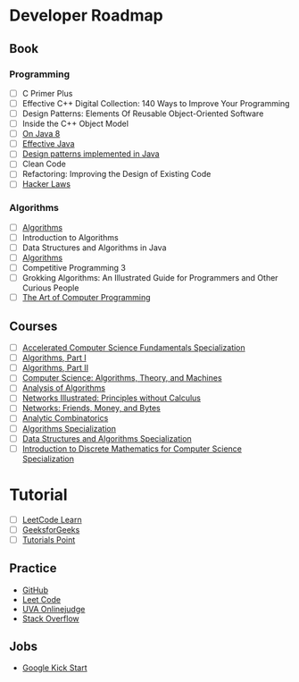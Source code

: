 # Developer Roadmap

## Book

### Programming

- [ ] C Primer Plus
- [ ] Effective C++ Digital Collection: 140 Ways to Improve Your Programming
- [ ] Design Patterns: Elements Of Reusable Object-Oriented Software
- [ ] Inside the C++ Object Model
- [ ] [On Java 8](https://lingcoder.github.io/OnJava8/)
- [ ] [Effective Java](https://sjsdfg.github.io/effective-java-3rd-chinese/)
- [ ] [Design patterns implemented in Java](https://github.com/iluwatar/java-design-patterns)
- [ ] Clean Code
- [ ] Refactoring: Improving the Design of Existing Code
- [ ] [Hacker Laws](https://github.com/dwmkerr/hacker-laws)

### Algorithms

- [ ] [Algorithms](https://algs4.cs.princeton.edu/home/)
- [ ] Introduction to Algorithms
- [ ] Data Structures and Algorithms in Java
- [ ] [Algorithms](http://jeffe.cs.illinois.edu/teaching/algorithms/)
- [ ] Competitive Programming 3
- [ ] Grokking Algorithms: An Illustrated Guide for Programmers and Other Curious People
- [ ] [The Art of Computer Programming](https://www-cs-faculty.stanford.edu/~knuth/taocp.html)

## Courses

- [ ] [Accelerated Computer Science Fundamentals Specialization](https://www.coursera.org/specializations/cs-fundamentals)
- [ ] [Algorithms, Part I](https://www.coursera.org/learn/algorithms-part1)
- [ ] [Algorithms, Part II](https://www.coursera.org/learn/algorithms-part2)
- [ ] [Computer Science: Algorithms, Theory, and Machines](https://www.coursera.org/learn/cs-algorithms-theory-machines)
- [ ] [Analysis of Algorithms](https://www.coursera.org/learn/analysis-of-algorithms)
- [ ] [Networks Illustrated: Principles without Calculus](https://www.coursera.org/learn/networks-illustrated)
- [ ] [Networks: Friends, Money, and Bytes](https://www.coursera.org/learn/friends-money-bytes)
- [ ] [Analytic Combinatorics](https://www.coursera.org/learn/analytic-combinatorics)
- [ ] [Algorithms Specialization](https://www.coursera.org/specializations/algorithms)
- [ ] [Data Structures and Algorithms Specialization](https://www.coursera.org/specializations/data-structures-algorithms)
- [ ] [Introduction to Discrete Mathematics for Computer Science Specialization](https://www.coursera.org/specializations/discrete-mathematics)

# Tutorial

- [ ] [LeetCode Learn](https://leetcode.com/explore/)
- [ ] [GeeksforGeeks](https://www.geeksforgeeks.org/)
- [ ] [Tutorials Point](http://www.tutorialspoint.com/)

## Practice

* [GitHub](https://github.com/)
* [Leet Code](https://leetcode.com/)
* [UVA Onlinejudge](https://uva.onlinejudge.org/)
* [Stack Overflow](https://stackoverflow.com/)

## Jobs

* [Google Kick Start](https://codingcompetitions.withgoogle.com/code.kickstart)